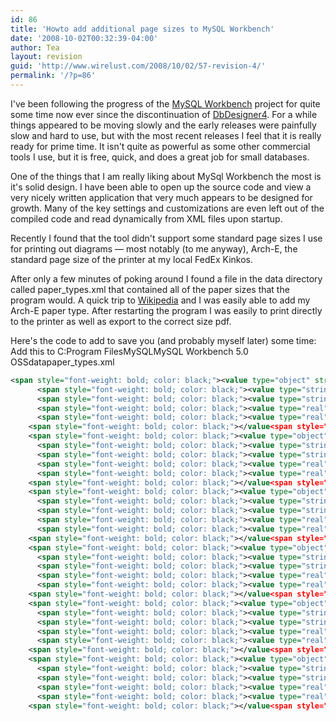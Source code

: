 ```yaml
---
id: 86
title: 'Howto add additional page sizes to MySQL Workbench'
date: '2008-10-02T00:32:39-04:00'
author: Tea
layout: revision
guid: 'http://www.wirelust.com/2008/10/02/57-revision-4/'
permalink: '/?p=86'
---
```


I've been following the progress of the [MySQL Workbench](http://dev.mysql.com/workbench/) project for quite some time now ever since the discontinuation of [DbDesigner4](http://www.fabforce.net/dbdesigner4/). For a while things appeared to be moving slowly and the early releases were painfully slow and hard to use, but with the most recent releases I feel that it is really ready for prime time. It isn't quite as powerful as some other commercial tools I use, but it is free, quick, and does a great job for small databases.

One of the things that I am really liking about MySql Workbench the most is it's solid design. I have been able to open up the source code and view a very nicely written application that very much appears to be designed for growth. Many of the key settings and customizations are even left out of the compiled code and read dynamically from XML files upon startup.

Recently I found that the tool didn't support some standard page sizes I use for printing out diagrams — most notably (to me anyway), Arch-E, the standard page size of the printer at my local FedEx Kinkos.

After only a few minutes of poking around I found a file in the data directory called paper\_types.xml that contained all of the paper sizes that the program would. A quick trip to [Wikipedia](http://en.wikipedia.org/wiki/Paper_size) and I was easily able to add my Arch-E paper type. After restarting the program I was easily to print directly to the printer as well as export to the correct size pdf.

Here's the code to add to save you (and probably myself later) some time:  
Add this to C:Program FilesMySQLMySQL Workbench 5.0 OSSdatapaper\_types.xml

```xml
<span style="font-weight: bold; color: black;"><value type="object" struct-name="app.PaperType" id="com.mysql.wb.papertype.archa"></span>
      <span style="font-weight: bold; color: black;"><value type="string" key="name"></span>Arch-A<span style="font-weight: bold; color: black;"></value<span style="font-weight: bold; color: black;">></span></span>
      <span style="font-weight: bold; color: black;"><value type="string" key="caption"></span>Arch A (9 in x 12 in.)<span style="font-weight: bold; color: black;"></value<span style="font-weight: bold; color: black;">></span></span>
      <span style="font-weight: bold; color: black;"><value type="real" key="width"></span>228.6<span style="font-weight: bold; color: black;"></value<span style="font-weight: bold; color: black;">></span></span>
      <span style="font-weight: bold; color: black;"><value type="real" key="height"></span>304.8<span style="font-weight: bold; color: black;"></value<span style="font-weight: bold; color: black;">></span></span>
    <span style="font-weight: bold; color: black;"></value<span style="font-weight: bold; color: black;">></span></span>
    <span style="font-weight: bold; color: black;"><value type="object" struct-name="app.PaperType" id="com.mysql.wb.papertype.archb"></span>
      <span style="font-weight: bold; color: black;"><value type="string" key="name"></span>Arch-B<span style="font-weight: bold; color: black;"></value<span style="font-weight: bold; color: black;">></span></span>
      <span style="font-weight: bold; color: black;"><value type="string" key="caption"></span>Arch B (12 in x 18 in.)<span style="font-weight: bold; color: black;"></value<span style="font-weight: bold; color: black;">></span></span>
      <span style="font-weight: bold; color: black;"><value type="real" key="width"></span>304.8<span style="font-weight: bold; color: black;"></value<span style="font-weight: bold; color: black;">></span></span>
      <span style="font-weight: bold; color: black;"><value type="real" key="height"></span>457.2<span style="font-weight: bold; color: black;"></value<span style="font-weight: bold; color: black;">></span></span>
    <span style="font-weight: bold; color: black;"></value<span style="font-weight: bold; color: black;">></span></span>
    <span style="font-weight: bold; color: black;"><value type="object" struct-name="app.PaperType" id="com.mysql.wb.papertype.archc"></span>
      <span style="font-weight: bold; color: black;"><value type="string" key="name"></span>Arch-C<span style="font-weight: bold; color: black;"></value<span style="font-weight: bold; color: black;">></span></span>
      <span style="font-weight: bold; color: black;"><value type="string" key="caption"></span>Arch C (18 in x 24 in.)<span style="font-weight: bold; color: black;"></value<span style="font-weight: bold; color: black;">></span></span>
      <span style="font-weight: bold; color: black;"><value type="real" key="width"></span>457.2<span style="font-weight: bold; color: black;"></value<span style="font-weight: bold; color: black;">></span></span>
      <span style="font-weight: bold; color: black;"><value type="real" key="height"></span>609.6<span style="font-weight: bold; color: black;"></value<span style="font-weight: bold; color: black;">></span></span>
    <span style="font-weight: bold; color: black;"></value<span style="font-weight: bold; color: black;">></span></span>
    <span style="font-weight: bold; color: black;"><value type="object" struct-name="app.PaperType" id="com.mysql.wb.papertype.archd"></span>
      <span style="font-weight: bold; color: black;"><value type="string" key="name"></span>Arch-D<span style="font-weight: bold; color: black;"></value<span style="font-weight: bold; color: black;">></span></span>
      <span style="font-weight: bold; color: black;"><value type="string" key="caption"></span>Arch D (24 in x 36 in.)<span style="font-weight: bold; color: black;"></value<span style="font-weight: bold; color: black;">></span></span>
      <span style="font-weight: bold; color: black;"><value type="real" key="width"></span>609.6<span style="font-weight: bold; color: black;"></value<span style="font-weight: bold; color: black;">></span></span>
      <span style="font-weight: bold; color: black;"><value type="real" key="height"></span>914.4<span style="font-weight: bold; color: black;"></value<span style="font-weight: bold; color: black;">></span></span>
    <span style="font-weight: bold; color: black;"></value<span style="font-weight: bold; color: black;">></span></span>
    <span style="font-weight: bold; color: black;"><value type="object" struct-name="app.PaperType" id="com.mysql.wb.papertype.arche"></span>
      <span style="font-weight: bold; color: black;"><value type="string" key="name"></span>Arch-E<span style="font-weight: bold; color: black;"></value<span style="font-weight: bold; color: black;">></span></span>
      <span style="font-weight: bold; color: black;"><value type="string" key="caption"></span>Arch E (36 in x 48 in.)<span style="font-weight: bold; color: black;"></value<span style="font-weight: bold; color: black;">></span></span>
      <span style="font-weight: bold; color: black;"><value type="real" key="width"></span>914.4<span style="font-weight: bold; color: black;"></value<span style="font-weight: bold; color: black;">></span></span>
      <span style="font-weight: bold; color: black;"><value type="real" key="height"></span>1219.2<span style="font-weight: bold; color: black;"></value<span style="font-weight: bold; color: black;">></span></span>
    <span style="font-weight: bold; color: black;"></value<span style="font-weight: bold; color: black;">></span></span>
    <span style="font-weight: bold; color: black;"><value type="object" struct-name="app.PaperType" id="com.mysql.wb.papertype.arche1"></span>
      <span style="font-weight: bold; color: black;"><value type="string" key="name"></span>Arch-E1<span style="font-weight: bold; color: black;"></value<span style="font-weight: bold; color: black;">></span></span>
      <span style="font-weight: bold; color: black;"><value type="string" key="caption"></span>Arch E1 (30 in x 42 in.)<span style="font-weight: bold; color: black;"></value<span style="font-weight: bold; color: black;">></span></span>
      <span style="font-weight: bold; color: black;"><value type="real" key="width"></span>762<span style="font-weight: bold; color: black;"></value<span style="font-weight: bold; color: black;">></span></span>
      <span style="font-weight: bold; color: black;"><value type="real" key="height"></span>1066.8<span style="font-weight: bold; color: black;"></value<span style="font-weight: bold; color: black;">></span></span>
    <span style="font-weight: bold; color: black;"></value<span style="font-weight: bold; color: black;">></span></span>
```